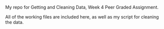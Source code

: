 My repo for Getting and Cleaning Data, Week 4 Peer Graded Assignment.

All of the working files are included here, as well as my script for cleaning the data.

